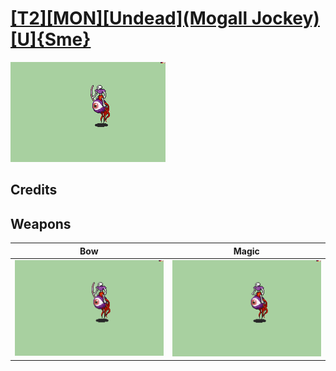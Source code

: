 # [\[T2\]\[MON\]\[Undead\]\(Mogall Jockey\)\[U\]{Sme}](./%5BT2%5D%5BMON%5D%5BUndead%5D(Mogall%20Jockey)%5BU%5D%7BSme%7D)

<img src="./5.%20Bow/Bow_000.png" alt="[T2][MON][Undead](Mogall Jockey)[U]{Sme} standing" />

## Credits



## Weapons


|Bow |Magic |
|  :---: | :---: |
| <img alt="Bow animation" src="./5.%20Bow/Bow.gif" /> | <img alt="Magic animation" src="./6.%20Magic/Magic.gif" /> |
